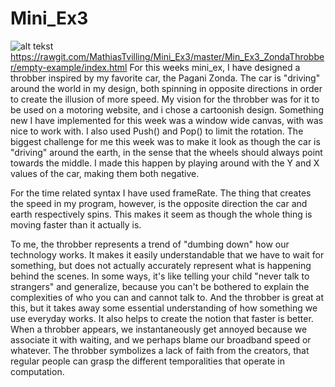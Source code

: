 # Mini_Ex3
![alt tekst](https://github.com/MathiasTvilling/Mini_Ex3/blob/master/Sk%C3%A6rmbillede%202018-02-23%20kl.%2012.10.46.png)
https://rawgit.com/MathiasTvilling/Mini_Ex3/master/Min_Ex3_ZondaThrobber/empty-example/index.html
For this weeks mini_ex, I have designed a throbber inspired by my favorite car, the Pagani Zonda. The car is "driving" around the world in my design, both spinning in opposite directions in order to create the illusion of more speed. My vision for the throbber was for it to be used on a motoring website, and i chose a cartoonish design. Something new I have implemented for this week was a window wide canvas, with was nice to work with. I also used Push() and Pop() to limit the rotation. The biggest challenge for me this week was to make it look as though the car is "driving" around the earth, in the sense that the wheels should always point towards the middle. I made this happen by playing around with the Y and X values of the car, making them both negative.

For the time related syntax I have used frameRate. The thing that creates the speed in my program, however, is the opposite direction the car and earth respectively spins. This makes it seem as though the whole thing is moving faster than it actually is.

To me, the throbber represents a trend of "dumbing down" how our technology works. It makes it easily understandable that we have to wait for something, but does not actually accurately represent what is happening behind the scenes. In some ways, it's like telling your child "never talk to strangers" and generalize, because you can't be bothered to explain the complexities of who you can and cannot talk to. And the throbber is great at this, but it takes away some essential understanding of how something we use everyday works. It also helps to create the notion that faster is better. When a throbber appears, we instantaneously get annoyed because we associate it with waiting, and we perhaps blame our broadband speed or whatever. The throbber symbolizes a lack of faith from the creators, that regular people can grasp the different temporalities that operate in computation.
